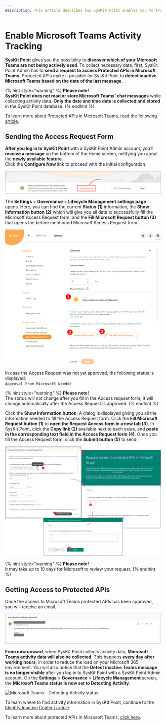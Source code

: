 ```yaml
---
description: This article describes how SysKit Point enables you to track Microsoft Teams activity in your tenant.
---
```


# Enable Microsoft Teams Activity Tracking

**SysKit Point** gives you the possibility to **discover which of your Microsoft Teams are not being actively used**. To collect necessary data, first, SysKit Point Admin has to **send a request to access Protected APIs in Microsoft Teams**. Protected APIs make it possible for SysKit Point to **detect inactive Microsoft Teams based on the date of the last message.**

{% hint style="warning" %}
**Please note!  
SysKit Point does not read or store Microsoft Teams' chat messages** while collecting activity data. **Only the date and time data is collected and stored** in the SysKit Point database.
{% endhint %}

To learn more about Protected APIs in Microsoft Teams, read the [following article](https://docs.microsoft.com/en-us/graph/teams-protected-apis).

## Sending the Access Request Form

**After you log in to SysKit Point** with a SysKit Point Admin account, you’ll **receive a message** on the bottom of the Home screen, notifying you about the **newly available feature**.  
Click the **Configure Now** link to proceed with the initial configuration.

![Home Screen - Detect Inactive Teams message](../.gitbook/assets/teams_activity-admin_message%20%281%29%20%284%29%20%284%29%20%282%29%20%281%29%20%285%29.png)

The **Settings** &gt; **Governance** &gt; **Lifecycle Management** **settings page** opens. Here, you can find the current **Status** **\(1\)** information, the **Show Information button \(2\)** which will give you all data to successfully fill the Microsoft Access Request form, and the **Fill Microsoft Request button \(3\)** that opens the before mentioned Microsoft Access Request form.

![SysKit Point Settings - Lifecycle Management page](../.gitbook/assets/teams_activity-settings.png)

In case the Access Request was not yet approved, the following status is displayed:  
`Approval From Microsoft Needed`

{% hint style="warning" %}
**Please note!**  
The status will not change after you fill in the Access request form; it will change automatically after the Access Request is approved.
{% endhint %}

Click the **Show Information button**. A dialog is displayed giving you all the information needed to fill the Access Request form. Click the **Fill Microsoft Request button \(1\)** to **open the Request Access form in a new tab \(3\)**. In SysKit Point, click the **Copy link \(2\)** available next to each value, and **paste in the corresponding text field in the Access Request form \(4\)**. Once you fill the Access Request form, click the **Submit button \(5\)** to send.

![Prepared information in SysKit Point &amp; Access Request Form](../.gitbook/assets/microsoft-teams-activity_information-and-form%20%281%29%20%284%29%20%284%29%20%281%29%20%282%29.png)

{% hint style="warning" %}
**Please note!**  
It may take up to 10 days for Microsoft to review your request.
{% endhint %}

## Getting Access to Protected APIs

Once the access to Microsoft Teams protected APIs has been approved, you will receive an email.

![Access approval email ](../.gitbook/assets/teams_activity-approval_email%20%283%29%20%283%29%20%283%29%20%281%29.png)

**From now onward**, when SysKit Point collects activity data, **Microsoft Teams activity data will also be collected**. This happens **every day after working hours**, in order to reduce the load on your Microsoft 365 environment. You will also notice that the **Detect inactive Teams message is no longer visible** after you log in to SysKit Point with a SysKit Point Admin account. On the **Settings** &gt; **Governance** &gt; **Lifecycle Management** screen, the **Microsoft Teams status is now set to Detecting Activity**.

![Microsoft Teams - Detecting Activity status](../.gitbook/assets/.gitbook\assets\microsoft-teams-activity_detecting-activity.png.png)

To learn where to find activity information in SysKit Point, continue to the [Identify Inactive Content article](../governance-and-automation/lifecycle-management/inactive-content.md).

To learn more about protected APIs in Microsoft Teams, [click here](https://docs.microsoft.com/en-us/graph/teams-protected-apis).

